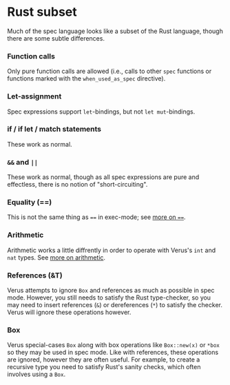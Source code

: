 # Rust subset

Much of the spec language looks like a subset of the Rust language, though
there are some subtle differences.

### Function calls

Only pure function calls are allowed (i.e., calls to other `spec` functions or
functions marked with the `when_used_as_spec` directive).

### Let-assignment

Spec expressions support `let`-bindings, but not `let mut`-bindings.

### if / if let / match statements

These work as normal.

### `&&` and `||`

These work as normal, though as all spec expressions are pure and effectless,
there is no notion of "short-circuiting".

### Equality (==)

This is not the same thing as `==` in exec-mode; see [more on `==`](./spec-equality.md).

### Arithmetic

Arithmetic works a little diffrently in order to operate with Verus's `int`
and `nat` types. See [more on arithmetic](./spec-arithmetic.md).

### References (&T)

Verus attempts to ignore `Box` and references as much as possible in spec mode.
However, you still needs to satisfy the Rust type-checker, so you may need to insert
references (`&`) or dereferences (`*`) to satisfy the checker. Verus will ignore these
operations however.

### Box<T>

Verus special-cases `Box` along with box operations like `Box::new(x)` or `*box`
so they may be used in spec mode. Like with references, these operations are ignored,
however they are often useful. For example, to create a recursive type you need to satisfy
Rust's sanity checks, which often involves using a `Box`.
